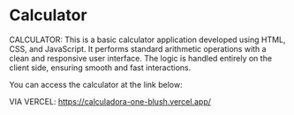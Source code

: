 # Calculator

CALCULATOR: This is a basic calculator application developed using HTML, CSS, and JavaScript. It performs standard arithmetic operations with a clean and responsive user interface. The logic is handled entirely on the client side, ensuring smooth and fast interactions.

You can access the calculator at the link below:

VIA VERCEL: https://calculadora-one-blush.vercel.app/
